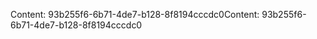 <span data-ttu-id="38515-101">Content: 93b255f6-6b71-4de7-b128-8f8194cccdc0</span><span class="sxs-lookup"><span data-stu-id="38515-101">Content: 93b255f6-6b71-4de7-b128-8f8194cccdc0</span></span>